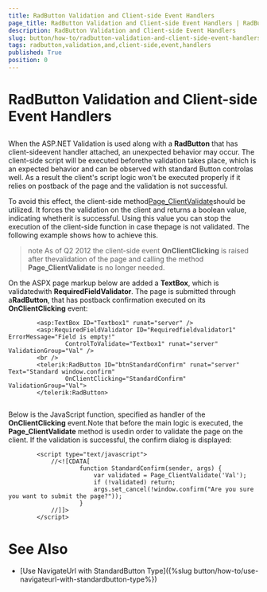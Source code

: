 ```yaml
---
title: RadButton Validation and Client-side Event Handlers
page_title: RadButton Validation and Client-side Event Handlers | RadButton for ASP.NET AJAX Documentation
description: RadButton Validation and Client-side Event Handlers
slug: button/how-to/radbutton-validation-and-client-side-event-handlers
tags: radbutton,validation,and,client-side,event,handlers
published: True
position: 0
---
```


# RadButton Validation and Client-side Event Handlers



## 

When the ASP.NET Validation is used along with a **RadButton** that has client-sideevent handler attached, an unexpected behavior may occur. The client-side script will be executed beforethe validation takes place, which is an expected behavior and can be observed with standard Button controlas well. As a result the client's script logic won't be executed properly if it relies on postback of the page and the validation is not successful.

To avoid this effect, the client-side method[Page_ClientValidate](http://msdn.microsoft.com/en-us/library/aa338815%28v=vs.71%29.aspx)should be utilized. It forces the validation on the client and returns a boolean value, indicating whetherit is successful. Using this value you can stop the execution of the client-side function in case thepage is not validated. The following example shows how to achieve this.

>note As of Q2 2012 the client-side event **OnClientClicking** is raised after thevalidation of the page and calling the method **Page_ClientValidate** is no longer needed.
>


On the ASPX page markup below are added a **TextBox**, which is validatedwith **RequiredFieldValidator**. The page is submitted through a**RadButton**, that has postback confirmation executed on its **OnClientClicking** event:

````ASPNET
		<asp:TextBox ID="Textbox1" runat="server" />
		<asp:RequiredFieldValidator ID="Requiredfieldvalidator1" ErrorMessage="Field is empty!"
				ControlToValidate="Textbox1" runat="server" ValidationGroup="Val" />
		<br />
		<telerik:RadButton ID="btnStandardConfirm" runat="server" Text="Standard window.confirm"
				OnClientClicking="StandardConfirm" ValidationGroup="Val">
		</telerik:RadButton>
		
````



Below is the JavaScript function, specified as handler of the **OnClientClicking** event.Note that before the main logic is executed, the **Page_ClientValidate** method is usedin order to validate the page on the client. If the validation is successful, the confirm dialog is displayed:

````ASPNET
		<script type="text/javascript">
	        //<![CDATA[
					function StandardConfirm(sender, args) {
						var validated = Page_ClientValidate('Val');
						if (!validated) return;
						args.set_cancel(!window.confirm("Are you sure you want to submit the page?"));
					}
			//]]>
		</script>
````



# See Also

 * [Use NavigateUrl with StandardButton Type]({%slug button/how-to/use-navigateurl-with-standardbutton-type%})
